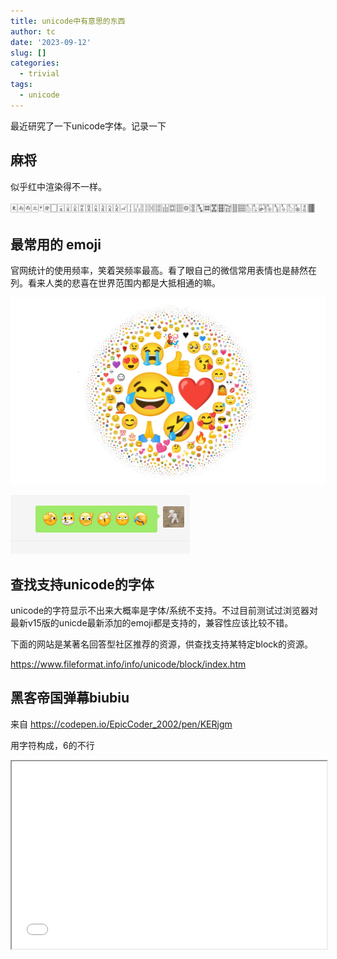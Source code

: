```yaml
---
title: unicode中有意思的东西
author: tc
date: '2023-09-12'
slug: []
categories:
  - trivial
tags:
  - unicode
---
```


最近研究了一下unicode字体。记录一下


## 麻将

似乎红中渲染得不一样。

🀀🀁🀂🀃🀄🀅🀆🀇🀈🀉🀊🀋🀌🀍🀎🀏🀐🀑🀒🀓🀔🀕🀖🀗🀘🀙🀚🀛🀜🀝🀞🀟🀠🀡🀢🀣🀤🀥🀦🀧🀨🀩🀪🀫

## 最常用的 emoji

官网统计的使用频率，笑着哭频率最高。看了眼自己的微信常用表情也是赫然在列。看来人类的悲喜在世界范围内都是大抵相通的嘛。

![](./freqemoji.png)

![](./myfreq.png)


## 查找支持unicode的字体

unicode的字符显示不出来大概率是字体/系统不支持。不过目前测试过浏览器对最新v15版的unicde最新添加的emoji都是支持的，兼容性应该比较不错。

下面的网站是某著名回答型社区推荐的资源，供查找支持某特定block的资源。

https://www.fileformat.info/info/unicode/block/index.htm


## 黑客帝国弹幕biubiu

来自 https://codepen.io/EpicCoder_2002/pen/KERjgm

用字符构成，6的不行

<iframe width="100%" height = "300px" src="./placeholder.html"> </iframe>

